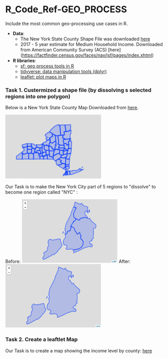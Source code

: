 # R_Code_Ref-GEO_PROCESS

Include the most common geo-processing use cases in R. 

- __Data__: 
  - The New York State County Shape File was downloaded [here]( https://cugir.library.cornell.edu/catalog/cugir-007865)
  - 2017 - 5 year estimate for Medium Household Income. Downloaded from American Community Survey (ACS) [here] (https://factfinder.census.gov/faces/nav/jsf/pages/index.xhtml)
- __R libraries__:
  - [sf: geo process tools in R](https://github.com/r-spatial/sf)
  - [tidyverse: data manipulation tools (dplyr)](https://www.tidyverse.org)
  - [leaflet: plot maps in R](https://rstudio.github.io/leaflet/)
  

### Task 1. Custermized a shape file (by dissolving s selected regions into one polygon)

Below is a New York State County Map Downloaded from [here]( https://cugir.library.cornell.edu/catalog/cugir-007865). 

<img src="img/img1.png" width="300" height="200">

Our Task is to make the New York City part of 5 regions to "dissolve" to become one region called "NYC" :

Before: <img src="img/img2.png" width="300" height="200">
After: <img src="img/img3.png" width="300" height="200">




### Task 2. Create a leaftlet Map

Our Task is to create a map showing the income level by county: [here](img/img/map_v1.html)
